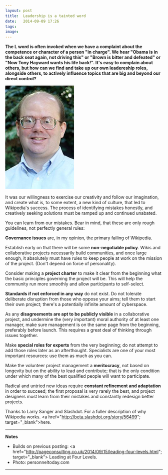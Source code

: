 ```yaml
---
layout: post
title:  Leadership is a tainted word
date:   2014-09-09 17:26
tags: 
image:
---
```


**The L word is often invoked when we have a complaint about the competence or character of a person "in charge". We hear "Obama is in the back seat again, not driving this" or "Brown is bitter and defeated" or "Now Tony Hayward wants his life back!". It's easy to complain about others, but how can we find and take up our own leadereship roles, alongside others, to actively influence topics that are big and beyond our direct control?**

![](/libb/images/larry-sanger.jpg)

It was our willingness to exercise our creativity and follow our imagination, and create what is, to some extent, a new kind of culture, that led to Wikipedia's success. The process of identifying mistakes honestly, and creatively seeking solutions must be ramped up and continued unabated. 

You can learn from our mistakes. Bear in mind, that these are only rough guidelines, not perfectly general rules:

**Governance issues** are, in my opinion, the primary failing of Wikipedia. 

Establish early on that there will be some **non-negotiable policy**. Wikis and collaborative projects necessarily build communities, and once large enough, it absolutely must have rules to keep people at work on the mission of the project. (Don't depend on force of personality).

Consider making a **project charter** to make it clear from the beginning what the basic principles governing the project will be. This will help the community run more smoothly and allow participants to self-select.

**Standards if not enforced in any way** do not exist. Do not tolerate deliberate disruption from those who oppose your aims; tell them to start their own project; there's a potentially infinite amount of cyberspace.

As any **disagreements are apt to be publicly visible** in a collaborative project, and undermine the (very important) moral authority of at least one manager, make sure management is on the same page from the beginning, preferably before launch. This requires a great deal of thinking through issues together.

Make **special roles for experts** from the very beginning; do not attempt to add those roles later as an afterthought. Specialists are one of your most important resources: use them as much as you can. 

Make the volunteer project management a **meritocracy**, not based on longevity but on the ability to lead and contribute; that is the only condition under which many of the best qualified people will want to participate.

Radical and untried new ideas require **constant refinement and adaptation** in order to succeed; the first proposal is very rarely the best, and project designers must learn from their mistakes and constantly redesign better projects.

Thanks to Larry Sanger and Slashdot. For a fuller description of why Wikipedia works. <a href="http://beta.slashdot.org/story/56499"; target="_blank">here. </a>

__________________
<b>Notes</b>

* Builds on previous posting: <a href="http://pageconsulting.co.uk/2014/09/15/leading-four-levels.html"; target="_blank"> Leading at Four Levels. </a>
* Photo: personneltoday.com

__________________







